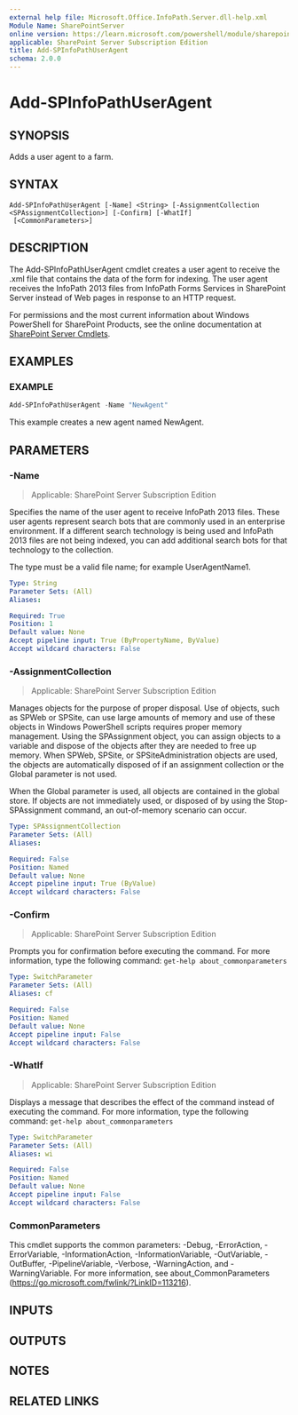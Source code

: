 ```yaml
---
external help file: Microsoft.Office.InfoPath.Server.dll-help.xml
Module Name: SharePointServer
online version: https://learn.microsoft.com/powershell/module/sharepoint-server/add-spinfopathuseragent
applicable: SharePoint Server Subscription Edition
title: Add-SPInfoPathUserAgent
schema: 2.0.0
---
```


# Add-SPInfoPathUserAgent

## SYNOPSIS
Adds a user agent to a farm.

## SYNTAX

```
Add-SPInfoPathUserAgent [-Name] <String> [-AssignmentCollection <SPAssignmentCollection>] [-Confirm] [-WhatIf]
 [<CommonParameters>]
```

## DESCRIPTION
The Add-SPInfoPathUserAgent cmdlet creates a user agent to receive the .xml file that contains the data of the form for indexing.
The user agent receives the InfoPath 2013 files from InfoPath Forms Services in SharePoint Server instead of Web pages in response to an HTTP request.

For permissions and the most current information about Windows PowerShell for SharePoint Products, see the online documentation at [SharePoint Server Cmdlets](https://learn.microsoft.com/powershell/sharepoint/sharepoint-server/sharepoint-server-cmdlets).

## EXAMPLES

### EXAMPLE
```powershell
Add-SPInfoPathUserAgent -Name "NewAgent"
```

This example creates a new agent named NewAgent.

## PARAMETERS

### -Name

> Applicable: SharePoint Server Subscription Edition

Specifies the name of the user agent to receive InfoPath 2013 files.
These user agents represent search bots that are commonly used in an enterprise environment.
If a different search technology is being used and InfoPath 2013 files are not being indexed, you can add additional search bots for that technology to the collection.

The type must be a valid file name; for example UserAgentName1.

```yaml
Type: String
Parameter Sets: (All)
Aliases:

Required: True
Position: 1
Default value: None
Accept pipeline input: True (ByPropertyName, ByValue)
Accept wildcard characters: False
```

### -AssignmentCollection

> Applicable: SharePoint Server Subscription Edition

Manages objects for the purpose of proper disposal.
Use of objects, such as SPWeb or SPSite, can use large amounts of memory and use of these objects in Windows PowerShell scripts requires proper memory management.
Using the SPAssignment object, you can assign objects to a variable and dispose of the objects after they are needed to free up memory.
When SPWeb, SPSite, or SPSiteAdministration objects are used, the objects are automatically disposed of if an assignment collection or the Global parameter is not used.

When the Global parameter is used, all objects are contained in the global store.
If objects are not immediately used, or disposed of by using the Stop-SPAssignment command, an out-of-memory scenario can occur.

```yaml
Type: SPAssignmentCollection
Parameter Sets: (All)
Aliases:

Required: False
Position: Named
Default value: None
Accept pipeline input: True (ByValue)
Accept wildcard characters: False
```

### -Confirm

> Applicable: SharePoint Server Subscription Edition

Prompts you for confirmation before executing the command.
For more information, type the following command: `get-help about_commonparameters`

```yaml
Type: SwitchParameter
Parameter Sets: (All)
Aliases: cf

Required: False
Position: Named
Default value: None
Accept pipeline input: False
Accept wildcard characters: False
```

### -WhatIf

> Applicable: SharePoint Server Subscription Edition

Displays a message that describes the effect of the command instead of executing the command.
For more information, type the following command: `get-help about_commonparameters`

```yaml
Type: SwitchParameter
Parameter Sets: (All)
Aliases: wi

Required: False
Position: Named
Default value: None
Accept pipeline input: False
Accept wildcard characters: False
```

### CommonParameters
This cmdlet supports the common parameters: -Debug, -ErrorAction, -ErrorVariable, -InformationAction, -InformationVariable, -OutVariable, -OutBuffer, -PipelineVariable, -Verbose, -WarningAction, and -WarningVariable. For more information, see about_CommonParameters (https://go.microsoft.com/fwlink/?LinkID=113216).

## INPUTS

## OUTPUTS

## NOTES

## RELATED LINKS
